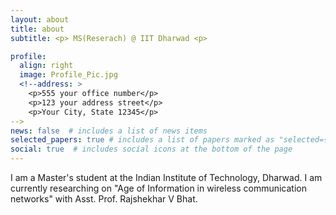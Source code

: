 ```yaml
---
layout: about
title: about
subtitle: <p> MS(Reserach) @ IIT Dharwad <p>

profile:
  align: right
  image: Profile_Pic.jpg
  <!--address: >
    <p>555 your office number</p>
    <p>123 your address street</p>
    <p>Your City, State 12345</p>
-->
news: false  # includes a list of news items
selected_papers: true # includes a list of papers marked as "selected={true}"
social: true  # includes social icons at the bottom of the page
---
```


I am a Master's student at the Indian Institute of Technology, Dharwad. I am currently researching on "Age of Information in wireless communication networks" with Asst. Prof. Rajshekhar V Bhat.